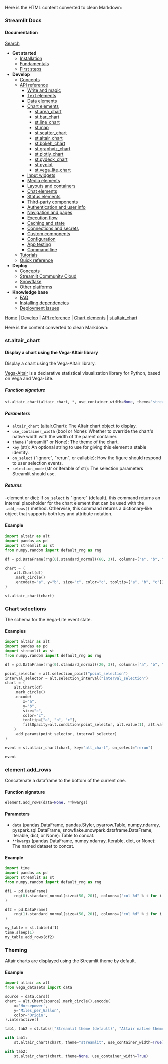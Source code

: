 Here is the HTML content converted to clean Markdown:

### Streamlit Docs
#### Documentation

[Search](/)

* **Get started**
	+ [Installation](/get-started/installation)
	+ [Fundamentals](/get-started/fundamentals)
	+ [First steps](/get-started/tutorials)
* **Develop**
	+ [Concepts](/develop/concepts)
	+ [API reference](/develop/api-reference)
		- [Write and magic](/develop/api-reference/write-magic)
		- [Text elements](/develop/api-reference/text)
		- [Data elements](/develop/api-reference/data)
		- [Chart elements](/develop/api-reference/charts)
			- [st.area_chart](/develop/api-reference/charts/st.area_chart)
			- [st.bar_chart](/develop/api-reference/charts/st.bar_chart)
			- [st.line_chart](/develop/api-reference/charts/st.line_chart)
			- [st.map](/develop/api-reference/charts/st.map)
			- [st.scatter_chart](/develop/api-reference/charts/st.scatter_chart)
			- [st.altair_chart](/develop/api-reference/charts/st.altair_chart)
			- [st.bokeh_chart](/develop/api-reference/charts/st.bokeh_chart)
			- [st.graphviz_chart](/develop/api-reference/charts/st.graphviz_chart)
			- [st.plotly_chart](/develop/api-reference/charts/st.plotly_chart)
			- [st.pydeck_chart](/develop/api-reference/charts/st.pydeck_chart)
			- [st.pyplot](/develop/api-reference/charts/st.pyplot)
			- [st.vega_lite_chart](/develop/api-reference/charts/st.vega_lite_chart)
		- [Input widgets](/develop/api-reference/widgets)
		- [Media elements](/develop/api-reference/media)
		- [Layouts and containers](/develop/api-reference/layout)
		- [Chat elements](/develop/api-reference/chat)
		- [Status elements](/develop/api-reference/status)
		- [Third-party components](https://streamlit.io/components)
		- [Authentication and user info](/develop/api-reference/user)
		- [Navigation and pages](/develop/api-reference/navigation)
		- [Execution flow](/develop/api-reference/execution-flow)
		- [Caching and state](/develop/api-reference/caching-and-state)
		- [Connections and secrets](/develop/api-reference/connections)
		- [Custom components](/develop/api-reference/custom-components)
		- [Configuration](/develop/api-reference/configuration)
		- [App testing](/develop/api-reference/app-testing)
		- [Command line](/develop/api-reference/cli)
	+ [Tutorials](/develop/tutorials)
	+ [Quick reference](/develop/quick-reference)
* **Deploy**
	+ [Concepts](/deploy/concepts)
	+ [Streamlit Community Cloud](/deploy/streamlit-community-cloud)
	+ [Snowflake](/deploy/snowflake)
	+ [Other platforms](/deploy/tutorials)
* **Knowledge base**
	+ [FAQ](/knowledge-base/using-streamlit)
	+ [Installing dependencies](/knowledge-base/dependencies)
	+ [Deployment issues](/knowledge-base/deploy)

[Home](/) | [Develop](/develop) | [API reference](/develop/api-reference) | [Chart elements](/develop/api-reference/charts) | [st.altair_chart](/develop/api-reference/charts/st.altair_chart)

Here is the content converted to clean Markdown:

### st.altair_chart
#### Display a chart using the Vega-Altair library

Display a chart using the Vega-Altair library.

[Vega-Altair](https://altair-viz.github.io/) is a declarative statistical visualization library for Python, based on Vega and Vega-Lite.

##### Function signature
```python
st.altair_chart(altair_chart, *, use_container_width=None, theme="streamlit", key=None, on_select="ignore", selection_mode=None)
```
##### Parameters

* `altair_chart` (altair.Chart): The Altair chart object to display.
* `use_container_width` (bool or None): Whether to override the chart's native width with the width of the parent container.
* `theme` ("streamlit" or None): The theme of the chart.
* `key` (str): An optional string to use for giving this element a stable identity.
* `on_select` ("ignore", "rerun", or callable): How the figure should respond to user selection events.
* `selection_mode` (str or Iterable of str): The selection parameters Streamlit should use.

##### Returns
-element or dict: If `on_select` is "ignore" (default), this command returns an internal placeholder for the chart element that can be used with the `.add_rows()` method. Otherwise, this command returns a dictionary-like object that supports both key and attribute notation.

#### Example
```python
import altair as alt
import pandas as pd
import streamlit as st
from numpy.random import default_rng as rng

df = pd.DataFrame(rng(0).standard_normal((60, 3)), columns=["a", "b", "c"])

chart = (
    alt.Chart(df)
    .mark_circle()
    .encode(x="a", y="b", size="c", color="c", tooltip=["a", "b", "c"])
)

st.altair_chart(chart)
```

### Chart selections

The schema for the Vega-Lite event state.

#### Examples

```python
import altair as alt
import pandas as pd
import streamlit as st
from numpy.random import default_rng as rng

df = pd.DataFrame(rng(0).standard_normal((20, 3)), columns=["a", "b", "c"])

point_selector = alt.selection_point("point_selection")
interval_selector = alt.selection_interval("interval_selection")
chart = (
    alt.Chart(df)
    .mark_circle()
    .encode(
        x="a",
        y="b",
        size="c",
        color="c",
        tooltip=["a", "b", "c"],
        fillOpacity=alt.condition(point_selector, alt.value(1), alt.value(0.3)),
    )
    .add_params(point_selector, interval_selector)
)

event = st.altair_chart(chart, key="alt_chart", on_select="rerun")

event
```

### element.add_rows

Concatenate a dataframe to the bottom of the current one.

#### Function signature
```python
element.add_rows(data=None, **kwargs)
```
#### Parameters

* `data` (pandas.DataFrame, pandas.Styler, pyarrow.Table, numpy.ndarray, pyspark.sql.DataFrame, snowflake.snowpark.dataframe.DataFrame, Iterable, dict, or None): Table to concat.
* `**kwargs` (pandas.DataFrame, numpy.ndarray, Iterable, dict, or None): The named dataset to concat.

#### Example
```python
import time
import pandas as pd
import streamlit as st
from numpy.random import default_rng as rng

df1 = pd.DataFrame(
    rng(0).standard_normal(size=(50, 20)), columns=("col %d" % i for i in range(20))
)

df2 = pd.DataFrame(
    rng(1).standard_normal(size=(50, 20)), columns=("col %d" % i for i in range(20))
)

my_table = st.table(df1)
time.sleep(1)
my_table.add_rows(df2)
```

### Theming

Altair charts are displayed using the Streamlit theme by default.

#### Example
```python
import altair as alt
from vega_datasets import data

source = data.cars()
chart = alt.Chart(source).mark_circle().encode(
    x='Horsepower',
    y='Miles_per_Gallon',
    color='Origin',
).interactive()

tab1, tab2 = st.tabs(["Streamlit theme (default)", "Altair native theme"])

with tab1:
    st.altair_chart(chart, theme="streamlit", use_container_width=True)

with tab2:
    st.altair_chart(chart, theme=None, use_container_width=True)
```